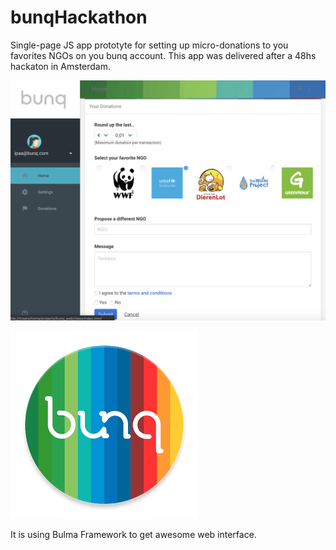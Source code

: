 # bunqHackathon

Single-page JS app prototyte for setting up micro-donations to you favorites NGOs on you bunq account. This app was delivered after a 48hs hackaton in Amsterdam.

![Screenshot](images/screenshot.png)

![bunq](images/bunq.png)

It is using Bulma Framework to get awesome web interface.
